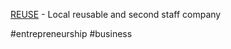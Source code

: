  [REUSE](https://www.affaldvarme.dk/reuse) - Local reusable and second staff company


#entrepreneurship #business 
